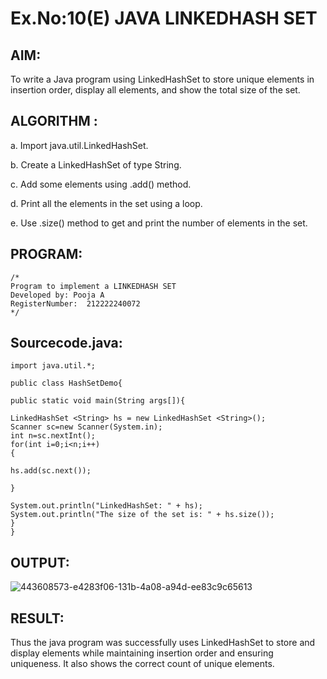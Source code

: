 # Ex.No:10(E)  JAVA LINKEDHASH SET

## AIM:
To write a Java program using LinkedHashSet to store unique elements in insertion order, display all elements, and show the total size of the set.

## ALGORITHM :
a.	Import java.util.LinkedHashSet.

b.	Create a LinkedHashSet of type String.

c.	Add some elements using .add() method.

d.	Print all the elements in the set using a loop.

e.	Use .size() method to get and print the number of elements in the set.



## PROGRAM:
 ```
/*
Program to implement a LINKEDHASH SET
Developed by: Pooja A
RegisterNumber:  212222240072
*/
```

## Sourcecode.java:
```
import java.util.*;

public class HashSetDemo{

public static void main(String args[]){

LinkedHashSet <String> hs = new LinkedHashSet <String>();
Scanner sc=new Scanner(System.in);
int n=sc.nextInt();
for(int i=0;i<n;i++)
{
    
hs.add(sc.next());

}

System.out.println("LinkedHashSet: " + hs);  
System.out.println("The size of the set is: " + hs.size());  
}
}
```






## OUTPUT:
![443608573-e4283f06-131b-4a08-a94d-ee83c9c65613](https://github.com/user-attachments/assets/91845e93-508c-44f7-af2e-bc1d10c5ae14)



## RESULT:

Thus the java program was successfully uses LinkedHashSet to store and display elements while maintaining insertion order and ensuring uniqueness. It also shows the correct count of unique elements. 
